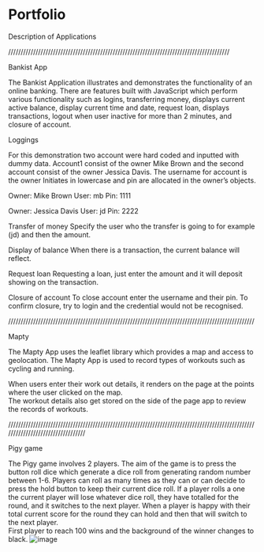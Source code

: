 # Portfolio

Description of Applications 

/////////////////////////////////////////////////////////////////////////////////////////

Bankist App 

The Bankist Application illustrates and demonstrates the functionality of an online banking. 
There are features built with JavaScript which perform various functionality such as logins, 
transferring money, displays current active balance, display current time and date, request loan, 
displays transactions, logout when user inactive for more than 2 minutes, and closure of account. 


Loggings 

For this demonstration two account were hard coded and inputted with dummy data. 
Account1 consist of the owner Mike Brown and the second account consist of the owner Jessica Davis. 
The username for account is the owner Initiates in lowercase and pin are allocated in the owner’s objects.

Owner: Mike Brown 
User: mb
Pin: 1111

Owner: Jessica Davis
User: jd
Pin: 2222


Transfer of money 
Specify the user who the transfer is going to for example (jd) and then the amount.

Display of balance 
When there is a transaction, the current balance will reflect. 

Request loan
Requesting a loan, just enter the amount and it will deposit showing on the transaction.

Closure of account 
To close account enter the username and their pin. To confirm closure, try to login and the credential would not be recognised.



///////////////////////////////////////////////////////////////////////////////////////////////////

Mapty 

The Mapty App uses the leaflet library which provides a map and access to geolocation. 
The Mapty App is used to record types of workouts such as cycling and running. 

When users enter their work out details, it renders on the page at the points where the user clicked on the map.  
The workout details also get stored on the side of the page app to review the records of workouts.

//////////////////////////////////////////////////////////////////////////////////////////////////////////////////////////////////

Pigy game 

The Pigy game involves 2 players. The aim of the game is to press the button roll dice which generate a dice roll from generating random number between 1-6. 
Players can roll as many times as they can or can decide to press the hold button to keep their current dice roll. 
If a player rolls a one the current player will lose whatever dice roll, they have totalled for the round, and it switches to the next player. 
When a player is happy with their total current score for the round they can hold and then that will switch to the next player.  
First player to reach 100 wins and the background of the winner changes to black. 
![image](https://user-images.githubusercontent.com/94169803/170380762-fd84c4a2-597d-4f35-93d7-18f0da7a2f5f.png)








